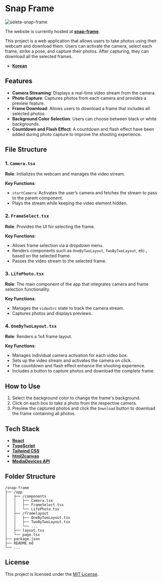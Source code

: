 # Snap Frame

![selete-snap-frame](https://i.imgur.com/Pszkoy2.png)

The website is currently hosted at [**snap-frame**](https://snap-frame.vercel.app).

This project is a web application that allows users to take photos using their webcam and download them. Users can activate the camera, select each frame, strike a pose, and capture their photos. After capturing, they can download all the selected frames.

- [**Korean**](docs/README_ko.md)

## Features
- **Camera Streaming**: Displays a real-time video stream from the camera.
- **Photo Capture**: Captures photos from each camera and provides a preview feature.
- **Frame Download**: Allows users to download a frame that includes all selected photos.
- **Background Color Selection**: Users can choose between black or white backgrounds.
- **Countdown and Flash Effect**: A countdown and flash effect have been added during photo capture to improve the shooting experience.

## File Structure
### 1. `Camera.tsx`
**Role**: Initializes the webcam and manages the video stream.

**Key Functions**:
- `startCamera`: Activates the user’s camera and fetches the stream to pass to the parent component.
- Plays the stream while keeping the video element hidden.

### 2. `FrameSelect.tsx`
**Role**: Provides the UI for selecting the frame.

**Key Functions**:
- Allows frame selection via a dropdown menu.
- Renders components such as `OneByTwoLayout`, `TwoByTwoLayout`, etc., based on the selected frame.
- Passes the video stream to the selected frame.

### 3. `LifePhoto.tsx`
**Role**: The main component of the app that integrates camera and frame selection functionality.

**Key Functions**:
- Manages the `videoSrc` state to track the camera stream.
- Captures photos and displays previews.

### 4. `OneByTwoLayout.tsx`
**Role**: Renders a 1x4 frame layout.

**Key Functions**:
- Manages individual camera activation for each video box.
- Sets up the video stream and activates the camera on click.
- The countdown and flash effect enhance the shooting experience.
- Includes a button to capture photos and download the complete frame.

## How to Use
1. Select the background color to change the frame's background.
2. Click on each box to take a photo from the respective camera.
3. Preview the captured photos and click the `Download` button to download the frame containing all photos.

## Tech Stack
- [**React**](https://react.dev/)
- [**TypeScript**](https://www.typescriptlang.org/)
- [**Tailwind CSS**](https://tailwindcss.com/)
- [**html2canvas**](https://html2canvas.hertzen.com/)
- [**MediaDevices API**](https://developer.mozilla.org/en-US/docs/Web/API/MediaDevices)

## Folder Structure
```
/snap-frame
├── /app
│   ├── /components
│   │   ├── Camera.tsx
│   │   ├── FrameSelect.tsx
│   │   └── LifePhoto.tsx
│   ├── /framelayout
│   │   ├── OneByTwoLayout.tsx
│   │   ├── TwoByTwoLayout.tsx
│   │   └── ...
│   ├── layout.tsx
│   └── page.tsx
├── package.json
├── README.md
└── ...
```

## License
This project is licensed under the [MIT License](https://mit-license.org/).
